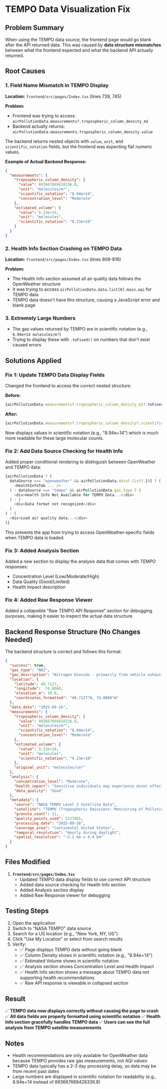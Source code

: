 # TEMPO Data Visualization Fix

## Problem Summary

When using the TEMPO data source, the frontend page would go blank after the API returned data. This was caused by **data structure mismatches** between what the frontend expected and what the backend API actually returned.

## Root Causes

### 1. **Field Name Mismatch in TEMPO Display**
**Location:** `frontend/src/pages/Index.tsx` (lines 739, 745)

**Problem:**
- Frontend was trying to access: `airPollutionData.measurements?.tropospheric_column_density_m2`
- Backend actually returns: `airPollutionData.measurements.tropospheric_column_density.value`

The backend returns nested objects with `value`, `unit`, and `scientific_notation` fields, but the frontend was expecting flat numeric values.

**Example of Actual Backend Response:**
```json
{
  "measurements": {
    "tropospheric_column_density": {
      "value": 893667669428336.8,
      "unit": "molecules/m²",
      "scientific_notation": "8.94e+14",
      "concentration_level": "Moderate"
    },
    "estimated_volume": {
      "value": 9.23e+18,
      "unit": "molecules",
      "scientific_notation": "9.23e+18"
    }
  }
}
```

### 2. **Health Info Section Crashing on TEMPO Data**
**Location:** `frontend/src/pages/Index.tsx` (lines 808-816)

**Problem:**
- The Health Info section assumed all air quality data follows the OpenWeather structure
- It was trying to access `airPollutionData.data.list[0].main.aqi` for TEMPO data
- TEMPO data doesn't have this structure, causing a JavaScript error and blank page

### 3. **Extremely Large Numbers**
- The gas values returned by TEMPO are in scientific notation (e.g., `8.94e+14 molecules/m²`)
- Trying to display these with `.toFixed()` on numbers that don't exist caused errors

## Solutions Applied

### Fix 1: Update TEMPO Data Display Fields
Changed the frontend to access the correct nested structure:

**Before:**
```typescript
{airPollutionData.measurements?.tropospheric_column_density_m2?.toFixed(6) || "N/A"} m²
```

**After:**
```typescript
{airPollutionData.measurements?.tropospheric_column_density?.scientific_notation || "N/A"}
```

Now displays values in scientific notation (e.g., "8.94e+14") which is much more readable for these large molecular counts.

### Fix 2: Add Data Source Checking for Health Info
Added proper conditional rendering to distinguish between OpenWeather and TEMPO data:

```typescript
{airPollutionData ? (
  dataSource === "openweather" && airPollutionData.data?.list?.[0] ? (
    <HealthInfoTab ... />
  ) : dataSource === "tempo" && airPollutionData.gas_type ? (
    <div>Health Info Not Available for TEMPO Data...</div>
  ) : (
    <div>Data format not recognized</div>
  )
) : (
  <div>Load air quality data...</div>
)}
```

This prevents the app from trying to access OpenWeather-specific fields when TEMPO data is loaded.

### Fix 3: Added Analysis Section
Added a new section to display the analysis data that comes with TEMPO responses:
- Concentration Level (Low/Moderate/High)
- Data Quality (Good/Limited)
- Health Impact description

### Fix 4: Added Raw Response Viewer
Added a collapsible "Raw TEMPO API Response" section for debugging purposes, making it easier to inspect the actual data structure.

## Backend Response Structure (No Changes Needed)

The backend structure is correct and follows this format:

```json
{
  "success": true,
  "gas_type": "NO2",
  "gas_description": "Nitrogen Dioxide - primarily from vehicle exhaust and industrial emissions",
  "location": {
    "latitude": 40.7127,
    "longitude": -74.0060,
    "elevation_m": 10.0,
    "coordinates_formatted": "40.7127°N, 74.0060°W"
  },
  "data_date": "2025-09-16",
  "measurements": {
    "tropospheric_column_density": {
      "value": 893667669428336.8,
      "unit": "molecules/m²",
      "scientific_notation": "8.94e+14",
      "concentration_level": "Moderate"
    },
    "estimated_volume": {
      "value": 9.23e+18,
      "unit": "molecules",
      "scientific_notation": "9.23e+18"
    },
    "original_unit": "molecules/cm²"
  },
  "analysis": {
    "concentration_level": "Moderate",
    "health_impact": "Sensitive individuals may experience minor effects",
    "data_quality": "Good"
  },
  "metadata": {
    "source": "NASA TEMPO Level 3 Satellite Data",
    "satellite": "TEMPO (Tropospheric Emissions: Monitoring of Pollution)",
    "granule_count": 11,
    "quality_points_used": 1527801,
    "processing_date": "2025-09-16",
    "coverage_area": "Continental United States",
    "temporal_resolution": "Hourly during daylight",
    "spatial_resolution": "~2.1 km x 4.4 km"
  }
}
```

## Files Modified

1. **`frontend/src/pages/Index.tsx`**
   - Updated TEMPO data display fields to use correct API structure
   - Added data source checking for Health Info section
   - Added Analysis section display
   - Added Raw Response viewer for debugging

## Testing Steps

1. Open the application
2. Switch to "NASA TEMPO" data source
3. Search for a US location (e.g., "New York, NY, US")
4. Click "Use My Location" or select from search results
5. Verify:
   - ✅ Page displays TEMPO data without going blank
   - ✅ Column Density shows in scientific notation (e.g., "8.94e+14")
   - ✅ Estimated Volume shows in scientific notation
   - ✅ Analysis section shows Concentration Level and Health Impact
   - ✅ Health Info section shows a message about TEMPO data not supporting health recommendations
   - ✅ Raw API response is viewable in collapsed section

## Result

✅ **TEMPO data now displays correctly without causing the page to crash**
✅ **All data fields are properly formatted using scientific notation**
✅ **Health Info section gracefully handles TEMPO data**
✅ **Users can see the full analysis from TEMPO satellite measurements**

## Notes

- Health recommendations are only available for OpenWeather data because TEMPO provides raw gas measurements, not AQI values
- TEMPO data typically has a 2-3 day processing delay, so data may be from recent past dates
- Large numbers are displayed in scientific notation for readability (e.g., 8.94e+14 instead of 893667669428336.8)

